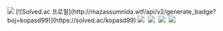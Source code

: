  <img src="http://mazandi.herokuapp.com/api?handle={kopasd99}&theme=warm"/>
[![Solved.ac
프로필](http://mazassumnida.wtf/api/v2/generate_badge?boj=kopasd99)](https://solved.ac/kopasd99)
<img src="https://img.shields.io/badge/c++-dba363?style=flat-square&logo=C%2B%2B&logoColor=white"/></a>&nbsp
<img src="https://img.shields.io/badge/c-dbc163?style=flat-square&logo=C&logoColor=white"/></a>&nbsp 
<img src="https://img.shields.io/badge/쓰고자하는_텍스트-컬러코드?style=flat-square&logo=simpleicons에서_아이콘이름&logoColor=white"/></a>&nbsp 
<img src="https://img.shields.io/badge/쓰고자하는_텍스트-컬러코드?style=flat-square&logo=simpleicons에서_아이콘이름&logoColor=white"/></a>&nbsp 
